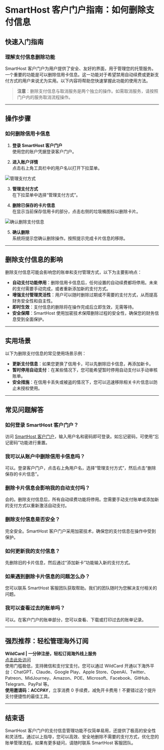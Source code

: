 # SmartHost 客户门户指南：如何删除支付信息

## 快速入门指南

### 理解支付信息删除功能

SmartHost 客户门户为用户提供了安全、友好的界面，用于管理您的托管服务。一个重要的功能是可以删除信用卡信息。这一功能对于希望禁用自动续费或更新支付方式的用户来说尤为实用。以下内容将帮助您快速掌握此功能的使用方法。

> **注意**：删除支付信息与取消服务是两个独立的操作。如需取消服务，请按照门户内的服务取消流程操作。

---

## 操作步骤

### 如何删除信用卡信息

1. **登录 SmartHost 客户门户**  
   使用您的账户凭据登录客户门户。

2. **进入账户详情**  
   点击右上角工具栏中的用户名以打开下拉菜单。

![管理支付方式](https://imagedelivery.net/tCGYKBtl6PGSxQveibkClw/smarthost.ie/2024/01/Customer-Portal-User-Management-Payment-Methods.png/w=1024)

3. **管理支付方式**  
   在下拉菜单中选择“管理支付方式”。

4. **删除已保存的卡片信息**  
   在显示当前保存信用卡的部分，点击右侧的垃圾桶图标以删除卡片。

![确认删除支付信息](https://imagedelivery.net/tCGYKBtl6PGSxQveibkClw/smarthost.ie/2024/01/Customer-Portal-User-Management-Payment-Methods-Delete-Card.png/w=9999)

5. **确认删除**  
   系统将提示您确认删除操作。按照提示完成卡片信息的移除。

---

## 删除支付信息的影响

删除支付信息可能会影响您的账单和支付管理方式，以下为主要影响点：

- **自动支付功能停用**：删除信用卡信息后，任何设置的自动续费都将停用。未来的支付需要手动完成，或者重新添加新的支付方式。
- **增强支付管理灵活性**：用户可以随时删除过期或不需要的支付方式，从而提高财务安全性和自主性。
- **即时生效**：支付信息的删除将在操作完成后立即生效，无需等待。
- **安全保障**：SmartHost 使用加密技术保障删除过程的安全性，确保您的财务信息受到全面保护。

---

## 实用场景

以下为删除支付信息的常见使用场景示例：

- **更新支付信息**：如果您更换了信用卡，可以先删除旧卡信息，再添加新卡。
- **暂时停用自动支付**：在某些情况下，您可能希望暂时停用自动支付以手动审核账单。
- **安全措施**：在信用卡丢失或被盗的情况下，您可以迅速移除相关卡片信息以防止未授权使用。

---

## 常见问题解答

### 如何登录 SmartHost 客户门户？
访问 [SmartHost 客户门户](https://smarthost.ie/knowledge-base/logging-in-to-the-smarthost-customer-portal/)，输入用户名和密码即可登录。如忘记密码，可使用“忘记密码”功能进行重置。

### 我可以从账户中删除信用卡信息吗？
可以。登录客户门户，点击右上角用户名，选择“管理支付方式”，然后点击“删除保存的卡片信息”。

### 删除卡片信息会影响我的自动支付吗？
会的。删除支付信息后，所有自动续费功能将停用。您需要手动支付账单或添加新的支付方式以重新激活自动支付。

### 删除支付信息是否安全？
完全安全。SmartHost 客户门户采用加密技术，确保您的支付信息在操作中受到保护。

### 如何更新我的支付信息？
先删除旧的卡片信息，然后通过“添加新卡”功能输入新的支付方式。

### 如果遇到删除卡片信息的问题怎么办？
您可以联系 SmartHost 客服团队获取帮助。我们的团队随时为您解决支付相关的问题。

### 我可以查看过去的账单吗？
可以。在客户门户的账单部分，您可以查看、下载或打印过去的账单记录。

---

## 强烈推荐：轻松管理海外订阅

**WildCard | 一分钟注册，轻松订阅海外线上服务**  
[点击此处访问](https://bit.ly/bewildcard)  
使用门槛极低，支持微信和支付宝支付。您可以通过 WildCard 开通以下海外平台：ChatGPT、Claude、Google Play、Apple Store、OpenAI、Twitter、Patreon、MidJourney、Amazon、POE、Microsoft、Facebook、GitHub、Telegram、PayPal 等。  
**使用邀请码：ACCPAY**，立享消费 0 手续费，减免开卡费用！不要错过这个提升支付便捷性的最佳工具。

---

## 结束语

SmartHost 客户门户的支付信息管理功能不仅简单易用，还提供了极高的安全性和灵活性。通过以上指导，您可以高效、安全地删除不需要的支付方式，优化您的账单管理流程。如果有更多疑问，请随时联系 SmartHost 客服团队。
